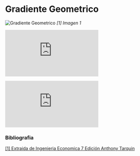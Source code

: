 # Gradiente Geometrico

![Gradiente Geometrico](https://i.ibb.co/Gvtjr25/Gradiente-Geometrico.png) _[1] Imagen 1_ 

![Gradiente Geometrico](http://latex.codecogs.com/gif.latex?P_%7B%5Cleft%28G%5Cright%29%7D%5C%3A%3D%5C%3AA_1%5Ccdot%20%5Cfrac%7B%5Cleft%281-%5Cleft%28%5Cfrac%7B1&plus;g%7D%7B1&plus;i%7D%5Cright%29%5En%5Cright%29%7D%7Bi%5C%3A-%5C%3Ag%7D%2C%5C%3ACuando%5C%3Ag%5C%3A%5Cne%20i)

![Gradiente Geometrico](http://latex.codecogs.com/gif.latex?P_%7B%5Cleft%28G%5Cright%29%7D%5C%3A%3D%5C%3AA_1%5Ccdot%20%5Cfrac%7Bn%7D%7Bi&plus;1%7D%2C%5C%3ACuando%5C%3Ag%5C%3A%3Di)

### Bibliografia

[[1] Extraida de Ingenieria Economica 7 Edición Anthony Tarquin](http://t0.gstatic.com/images?q=tbn:ANd9GcQlaWYH6DgGjje7c5nwsU099nZnMS-_eXIoHm-dP5b85n1tcni3)